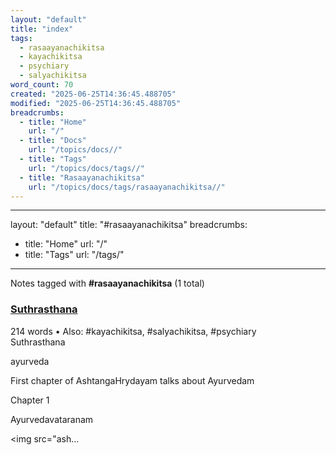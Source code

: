 ```yaml
---
layout: "default"
title: "index"
tags:
  - rasaayanachikitsa
  - kayachikitsa
  - psychiary
  - salyachikitsa
word_count: 70
created: "2025-06-25T14:36:45.488705"
modified: "2025-06-25T14:36:45.488705"
breadcrumbs:
  - title: "Home"
    url: "/"
  - title: "Docs"
    url: "/topics/docs//"
  - title: "Tags"
    url: "/topics/docs/tags//"
  - title: "Rasaayanachikitsa"
    url: "/topics/docs/tags/rasaayanachikitsa//"
---
```

---
layout: "default"
title: "#rasaayanachikitsa"
breadcrumbs:
  - title: "Home"
    url: "/"
  - title: "Tags"
    url: "/tags/"
---
Notes tagged with **#rasaayanachikitsa** (1 total)

<div class="note-grid">

<div class="note-card">
    <h3><a href="books/suthrasthana/">Suthrasthana</a></h3>
    <div class="note-meta">
        214 words
        • Also: #kayachikitsa, #salyachikitsa, #psychiary
    </div>
    <div class="note-excerpt">Suthrasthana

ayurveda

First chapter of AshtangaHrydayam talks about Ayurvedam

 Chapter 1

 Ayurvedavataranam

<!-- !imageashtangahrydayam/ayurvedavataranam.jpg -->
<img src="ash...</div>
</div>
</div>